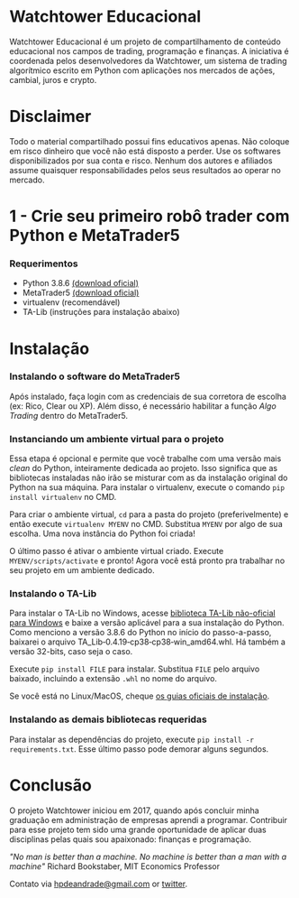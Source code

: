 # Watchtower Educacional
Watchtower Educacional é um projeto de compartilhamento de conteúdo educacional nos campos de trading, programação e finanças. A iniciativa é coordenada pelos desenvolvedores da Watchtower, um sistema de trading algorítmico escrito em Python com aplicações nos mercados de ações, cambial, juros e crypto.

# Disclaimer
Todo o material compartilhado possui fins educativos apenas. Não coloque em risco dinheiro que você não está disposto a perder. Use os softwares disponibilizados por sua conta e risco. Nenhum dos autores e afiliados assume quaisquer responsabilidades pelos seus resultados ao operar no mercado.

# 1 - Crie seu primeiro robô trader com Python e MetaTrader5
### Requerimentos
* Python 3.8.6 [(download oficial)](https://www.python.org/downloads/release/python-386/)
* MetaTrader5 [(download oficial)](https://www.metatrader5.com/en)
* virtualenv (recomendável)
* TA-Lib (instruções para instalação abaixo)

# Instalação
### Instalando o software do MetaTrader5
Após instalado, faça login com as credenciais de sua corretora de escolha (ex: Rico, Clear ou XP). Além disso, é necessário habilitar a função *Algo Trading* dentro do MetaTrader5.

### Instanciando um ambiente virtual para o projeto
Essa etapa é opcional e permite que você trabalhe com uma versão mais *clean* do Python, inteiramente dedicada ao projeto. Isso significa que as bibliotecas instaladas não irão se misturar com as da instalação original do Python na sua máquina. Para instalar o virtualenv, execute o comando `pip install virtualenv` no CMD.

Para criar o ambiente virtual, `cd` para a pasta do projeto (preferivelmente) e então execute `virtualenv MYENV` no CMD. Substitua `MYENV` por algo de sua escolha. Uma nova instância do Python foi criada!

O último passo é ativar o ambiente virtual criado. Execute `MYENV/scripts/activate` e pronto! Agora você está pronto pra trabalhar no seu projeto em um ambiente dedicado.

### Instalando o TA-Lib
Para instalar o TA-Lib no Windows, acesse [biblioteca TA-Lib não-oficial para Windows](https://www.lfd.uci.edu/~gohlke/pythonlibs/) e baixe a versão aplicável para a sua instalação do Python. Como menciono a versão 3.8.6 do Python no início do passo-a-passo, baixarei o arquivo TA_Lib‑0.4.19‑cp38‑cp38‑win_amd64.whl. Há também a versão 32-bits, caso seja o caso.

Execute `pip install FILE` para instalar. Substitua `FILE` pelo arquivo baixado, incluindo a extensão `.whl` no nome do arquivo.

Se você está no Linux/MacOS, cheque [os guias oficiais de instalação](https://mrjbq7.github.io/ta-lib/install.html).

### Instalando as demais bibliotecas requeridas
Para instalar as dependências do projeto, execute `pip install -r requirements.txt`. Esse último passo pode demorar alguns segundos.

# Conclusão
O projeto Watchtower iniciou em 2017, quando após concluir minha graduação em administração de empresas aprendi a programar. Contribuir para esse projeto tem sido uma grande oportunidade de aplicar duas disciplinas pelas quais sou apaixonado: finanças e programação.

*"No man is better than a machine. No machine is better than a man with a machine"*
Richard Bookstaber, MIT Economics Professor

Contato via hpdeandrade@gmail.com or [twitter](https://twitter.com/hpdeandrade).